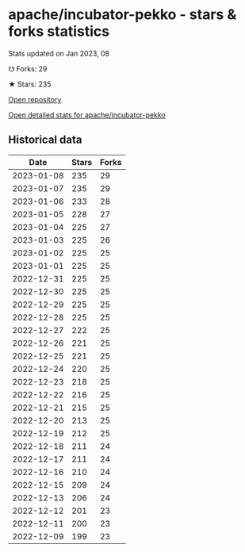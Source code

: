 # apache/incubator-pekko - stars & forks statistics

Stats updated on Jan 2023, 08

☋ Forks: 29

★ Stars: 235

[Open repository](https://github.com/apache/incubator-pekko)

[Open detailed stats for apache/incubator-pekko](https://reviewgithub.com/rep/apache/incubator-pekko)

## Historical data
| Date | Stars | Forks |
|------|-------|-------|
| 2023-01-08 | 235 | 29 | 
| 2023-01-07 | 235 | 29 | 
| 2023-01-06 | 233 | 28 | 
| 2023-01-05 | 228 | 27 | 
| 2023-01-04 | 225 | 27 | 
| 2023-01-03 | 225 | 26 | 
| 2023-01-02 | 225 | 25 | 
| 2023-01-01 | 225 | 25 | 
| 2022-12-31 | 225 | 25 | 
| 2022-12-30 | 225 | 25 | 
| 2022-12-29 | 225 | 25 | 
| 2022-12-28 | 225 | 25 | 
| 2022-12-27 | 222 | 25 | 
| 2022-12-26 | 221 | 25 | 
| 2022-12-25 | 221 | 25 | 
| 2022-12-24 | 220 | 25 | 
| 2022-12-23 | 218 | 25 | 
| 2022-12-22 | 216 | 25 | 
| 2022-12-21 | 215 | 25 | 
| 2022-12-20 | 213 | 25 | 
| 2022-12-19 | 212 | 25 | 
| 2022-12-18 | 211 | 24 | 
| 2022-12-17 | 211 | 24 | 
| 2022-12-16 | 210 | 24 | 
| 2022-12-15 | 209 | 24 | 
| 2022-12-13 | 206 | 24 | 
| 2022-12-12 | 201 | 23 | 
| 2022-12-11 | 200 | 23 | 
| 2022-12-09 | 199 | 23 | 

